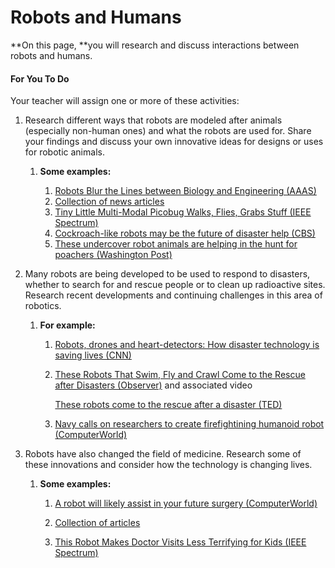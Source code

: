 # Robots and Humans

**On this page, **you will research and discuss interactions between robots and humans.

#### For You To Do

Your teacher will assign one or more of these activities:

1. Research different ways that robots are modeled after animals \(especially non-human ones\) and what the robots are used for. Share your findings and discuss your own innovative ideas for designs or uses for robotic animals.

   1. **Some examples:**

      1. [Robots Blur the Lines between Biology and Engineering \(AAAS\)](http://www.aaas.org/news/robots-blur-lines-between-biology-and-engineering)
      2. [Collection of news articles](http://www.livescience.com/topics/robots/)
      3. [Tiny Little Multi-Modal Picobug Walks, Flies, Grabs Stuff \(IEEE Spectrum\)](http://spectrum.ieee.org/automaton/robotics/drones/tiny-little-multimodal-picobug)
      4. [Cockroach-like robots may be the future of disaster help \(CBS\)](http://www.cbsnews.com/news/cockroach-like-robots-may-be-the-future-of-disaster-help/)
      5. [These undercover robot animals are helping in the hunt for poachers \(Washington Post\)](https://www.washingtonpost.com/news/animalia/wp/2016/02/24/quiz-can-you-tell-a-real-deer-from-a-robo-deer/)

2. Many robots are being developed to be used to respond to disasters, whether to search for and rescue people or to clean up radioactive sites. Research recent developments and continuing challenges in this area of robotics.

   1. **For example:**

      1. [Robots, drones and heart-detectors: How disaster technology is saving lives \(CNN\)](http://www.cnn.com/2015/08/24/us/robot-disaster-technology/)
      2. [These Robots That Swim, Fly and Crawl Come to the Rescue after Disasters \(Observer\)](http://observer.com/2015/08/these-robots-that-swim-fly-and-crawl-come-to-the-rescue-after-disasters/) and associated video

         [These robots come to the rescue after a disaster \(TED\)](https://www.ted.com/talks/robin_murphy_these_robots_come_to_the_rescue_after_a_disaster?language=en)

      3. [Navy calls on researchers to create firefightining humanoid robot \(ComputerWorld\)](http://www.computerworld.com/article/3031657/robotics/navy-calls-on-researchers-to-create-firefighting-humanoid-robot.html)

3. Robots have also changed the field of medicine. Research some of these innovations and consider how the technology is changing lives.

   1. **Some examples:**

      1. [A robot will likely assist in your future surgery \(ComputerWorld\)](http://www.computerworld.com/article/3039586/healthcare-it/a-robot-will-likely-assist-in-your-future-surgery.html)

      2. [Collection of articles](http://spectrum.ieee.org/robotics/medical-robots)

      3. [This Robot Makes Doctor Visits Less Terrifying for Kids \(IEEE Spectrum\)](http://spectrum.ieee.org/automaton/robotics/medical-robots/rxrobots-nao-doctor-visits)  




